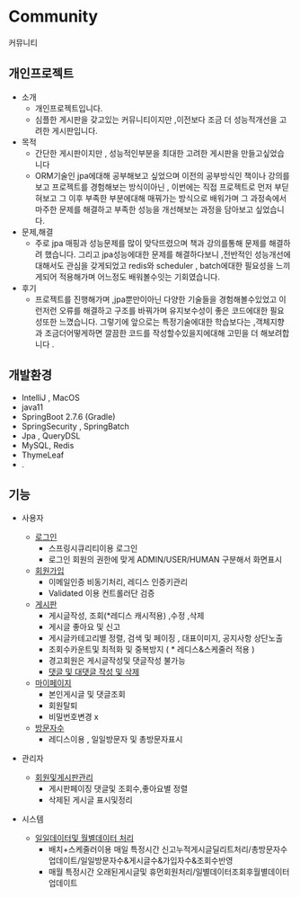 # Community
커뮤니티

## 개인프로젝트
- 소개
    * 개인프로젝트입니다. 
    * 심플한 게시판을 갖고있는 커뮤니티이지만 ,이전보다 조금 더 성능적개선을 고려한 게시판입니다.
- 목적
    * 간단한 게시판이지만 , 성능적인부분을 최대한 고려한 게시판을 만들고싶었습니다
    * ORM기술인 jpa에대해 공부해보고 싶었으며 이전의 공부방식인 책이나 강의를보고 프로젝트를 경험해보는 방식이아닌 , 이번에는 직접 프로젝트로 먼저 부딛혀보고 그 이후 부족한 부분에대해 매꿔가는 방식으로 배워가며 그 과정속에서 마주한 문제를 해결하고 부족한 성능을 개선해보는 과정을 담아보고 싶었습니다.
- 문제,해결
    * 주로 jpa 매핑과 성능문제를 많이 맞닥뜨렸으며 책과 강의를통해 문제를 해결하려 했습니다. 그리고 jpa성능에대한 문제를 해결하다보니 ,전반적인 성능개선에대해서도 관심을 갖게되었고 redis와 scheduler , batch에대한 필요성을 느끼게되어 적용해가며 어느정도 배워볼수잇는 기회였습니다.
- 후기
    * 프로젝트를 진행해가며 ,jpa뿐만이아닌 다양한 기술들을 경험해볼수있었고 이런저런 오류를 해결하고 구조를 바꿔가며 유지보수성이 좋은 코드에대한 필요성또한 느꼈습니다. 그렇기에 앞으로는 특정기술에대한    학습보다는 ,객체지향과 조금더어떻게하면 깔끔한 코드를 작성할수있을지에대해 고민을 더 해보려합니다 .

## 개발환경
- IntelliJ , MacOS
- java11
- SpringBoot 2.7.6 (Gradle)
- SpringSecurity  , SpringBatch
- Jpa , QueryDSL
- MySQL, Redis
- ThymeLeaf
- .

## 기능
- 사용자
    * <a href="https://github.com/jay3399/BoardP/blob/master/src/main/java/Jay/BoardP/controller/LoginController.java">로그인</a>
        + 스프링시큐리티이용 로그인
        + 로그인 회원의 권한에 맞게 ADMIN/USER/HUMAN 구분해서 화면표시
    * <a href="https://github.com/jay3399/BoardP/blob/master/src/main/java/Jay/BoardP/controller/MemberController.java">회원가입</a>
        + 이메일인증 비동기처리, 레디스 인증키관리
        + Validated 이용 컨트롤러단 검증
    * <a href="https://github.com/jay3399/project2/blob/master/src/main/java/Jay/BoardP/controller/BoardController.java">게시판</a>
        + 게시글작성, 조회(*레디스 캐시적용) ,수정 ,삭제
        + 게시글 좋아요 및 신고
        + 게시글카테고리별 정렬, 검색 및 페이징 , 대표이미지,  공지사항 상단노출
        + 조회수카운트및 최적화 및  중복방지 ( * 레디스&스케줄러 적용 )
        + 경고회원은 게시글작성및 댓글작성 불가능
        + <a href="https://github.com/jay3399/BoardP/blob/master/src/main/java/Jay/BoardP/controller/CommentController.java">댓글 및 대댓글 작성 및 삭제</a>
    * <a href="https://github.com/jay3399/BoardP/blob/master/src/main/java/Jay/BoardP/controller/MyPageController.java">마이페이지</a>
        + 본인게시글 및 댓글조회
        + 회원탈퇴
        + 비밀번호변경 x
    * <a href="https://github.com/jay3399/BoardP/blob/master/src/main/java/Jay/BoardP/controller/HomeController.java">방문자수</a>
        + 레디스이용 , 일일방문자 및 총방문자표시

- 관리자
    * <a href="https://github.com/jay3399/BoardP/blob/master/src/main/java/Jay/BoardP/controller/AdminController.java">회원및게시판관리</a>
        + 게시판페이징 댓글및 조회수,좋아요별 정렬
        + 삭제된 게시글 표시및정리

- 시스템
    * <a href="https://github.com/jay3399/BoardP/blob/master/src/main/java/Jay/BoardP/BatchScheduler.java">일일데이터및 월별데이터 처리</a>
        + 배치+스케줄러이용 매일 특정시간 신고누적게시글딜리트처리/총방문자수업데이트/일일방문자수&게시글수&가입자수&조회수반영
        + 매월 특정시간 오래된게시글및 휴먼회원처리/일별데이터조회후월별데이터업데이트 
